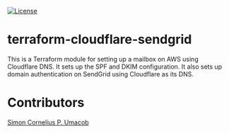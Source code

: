 [![License](https://img.shields.io/badge/License-BSD_2--Clause-orange.svg)](https://opensource.org/licenses/BSD-2-Clause)

# terraform-cloudflare-sendgrid

This is a Terraform module for setting up a mailbox on AWS using Cloudflare DNS. It sets up the SPF and DKIM configuration.
It also sets up domain authentication on SendGrid using Cloudflare as its DNS.

# Contributors

[Simon Cornelius P. Umacob](https://github.com/simoncpu)
